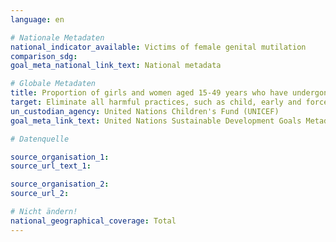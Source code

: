 ```yaml
---
language: en

# Nationale Metadaten
national_indicator_available: Victims of female genital mutilation
comparison_sdg:
goal_meta_national_link_text: National metadata

# Globale Metadaten
title: Proportion of girls and women aged 15-49 years who have undergone female genital mutilation/cutting, by age
target: Eliminate all harmful practices, such as child, early and forced marriage and female genital mutilation
un_custodian_agency: United Nations Children's Fund (UNICEF)
goal_meta_link_text: United Nations Sustainable Development Goals Metadata

# Datenquelle

source_organisation_1:
source_url_text_1:

source_organisation_2:
source_url_2:

# Nicht ändern!
national_geographical_coverage: Total
---
```

